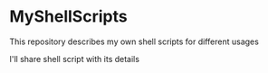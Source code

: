 # MyShellScripts

This repository describes my own shell scripts for different usages 

I'll share shell script with its details 
